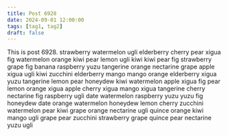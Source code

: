 ```yaml
---
title: Post 6928
date: 2024-09-01 12:00:00
tags: [tag1, tag2]
draft: false
---
```

This is post 6928.
strawberry
watermelon
ugli
elderberry
cherry
pear
xigua
fig
watermelon
orange
kiwi
pear
lemon
ugli
kiwi
kiwi
pear
fig
strawberry
grape
fig
banana
raspberry
yuzu
tangerine
orange
nectarine
grape
apple
xigua
ugli
kiwi
zucchini
elderberry
mango
mango
orange
elderberry
xigua
yuzu
tangerine
lemon
pear
honeydew
kiwi
watermelon
apple
xigua
fig
pear
lemon
orange
xigua
apple
cherry
xigua
mango
xigua
tangerine
cherry
nectarine
fig
raspberry
ugli
date
watermelon
raspberry
yuzu
yuzu
fig
honeydew
date
orange
watermelon
honeydew
lemon
cherry
zucchini
watermelon
pear
kiwi
grape
orange
nectarine
ugli
quince
orange
kiwi
mango
ugli
grape
pear
zucchini
strawberry
grape
quince
pear
nectarine
yuzu
ugli

